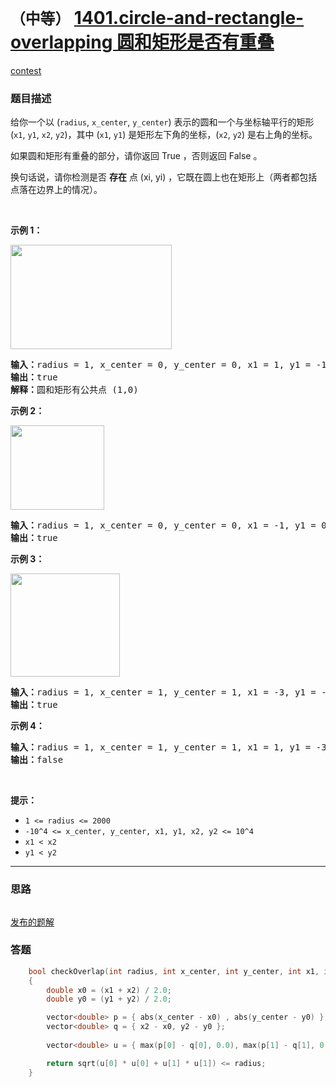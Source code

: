 # `（中等）` [1401.circle-and-rectangle-overlapping 圆和矩形是否有重叠](https://leetcode-cn.com/problems/circle-and-rectangle-overlapping/)

[contest](https://leetcode-cn.com/contest/biweekly-contest-23/problems/circle-and-rectangle-overlapping/)

### 题目描述
<p>给你一个以 (<code>radius</code>, <code>x_center</code>, <code>y_center</code>) 表示的圆和一个与坐标轴平行的矩形 (<code>x1</code>, <code>y1</code>, <code>x2</code>, <code>y2</code>)，其中&nbsp;(<code>x1</code>, <code>y1</code>) 是矩形左下角的坐标，(<code>x2</code>, <code>y2</code>) 是右上角的坐标。</p>

<p>如果圆和矩形有重叠的部分，请你返回 True ，否则返回 False&nbsp;。</p>

<p>换句话说，请你检测是否 <strong>存在</strong> 点&nbsp;(xi, yi) ，它既在圆上也在矩形上（两者都包括点落在边界上的情况）。</p>

<p>&nbsp;</p>

<p><strong>示例 1：</strong></p>

<p><img style="height: 167px; width: 258px;" src="https://assets.leetcode-cn.com/aliyun-lc-upload/uploads/2020/04/04/sample_4_1728.png" alt=""></p>

<pre><strong>输入：</strong>radius = 1, x_center = 0, y_center = 0, x1 = 1, y1 = -1, x2 = 3, y2 = 1
<strong>输出：</strong>true
<strong>解释：</strong>圆和矩形有公共点 (1,0) 
</pre>

<p><strong>示例 2：</strong></p>

<p><strong><img style="height: 135px; width: 150px;" src="https://assets.leetcode-cn.com/aliyun-lc-upload/uploads/2020/04/04/sample_2_1728.png" alt=""></strong></p>

<pre><strong>输入：</strong>radius = 1, x_center = 0, y_center = 0, x1 = -1, y1 = 0, x2 = 0, y2 = 1
<strong>输出：</strong>true
</pre>

<p><strong>示例 3：</strong></p>

<p><strong><img style="height: 165px; width: 175px;" src="https://assets.leetcode-cn.com/aliyun-lc-upload/uploads/2020/04/04/sample_6_1728.png" alt=""></strong></p>

<pre><strong>输入：</strong>radius = 1, x_center = 1, y_center = 1, x1 = -3, y1 = -3, x2 = 3, y2 = 3
<strong>输出：</strong>true
</pre>

<p><strong>示例 4：</strong></p>

<pre><strong>输入：</strong>radius = 1, x_center = 1, y_center = 1, x1 = 1, y1 = -3, x2 = 2, y2 = -1
<strong>输出：</strong>false
</pre>

<p>&nbsp;</p>

<p><strong>提示：</strong></p>

<ul>
	<li><code>1 <= radius <= 2000</code></li>
	<li><code>-10^4 <= x_center, y_center, x1, y1, x2, y2 <= 10^4</code></li>
	<li><code>x1 < x2</code></li>
	<li><code>y1 < y2</code></li>
</ul>


---
### 思路
```
```

[发布的题解](https://leetcode-cn.com/problems/circle-and-rectangle-overlapping/solution/circle-and-rectangle-overlapping-by-ikaruga/)

### 答题
``` C++
    bool checkOverlap(int radius, int x_center, int y_center, int x1, int y1, int x2, int y2) 
    {
        double x0 = (x1 + x2) / 2.0;
        double y0 = (y1 + y2) / 2.0;

        vector<double> p = { abs(x_center - x0) , abs(y_center - y0) };
        vector<double> q = { x2 - x0, y2 - y0 };
        
        vector<double> u = { max(p[0] - q[0], 0.0), max(p[1] - q[1], 0.0) };

        return sqrt(u[0] * u[0] + u[1] * u[1]) <= radius;   
    }
```




